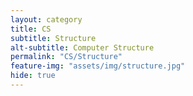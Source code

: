 ```yaml
---
layout: category
title: CS
subtitle: Structure
alt-subtitle: Computer Structure
permalink: "CS/Structure"
feature-img: "assets/img/structure.jpg"
hide: true
---
```

